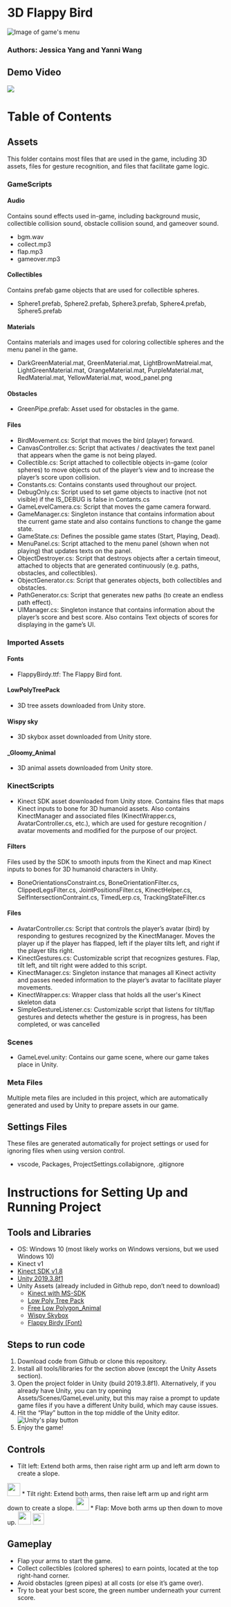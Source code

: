 # 3D Flappy Bird
![Image of game's menu](Images/game_menu.png)
### Authors: Jessica Yang and Yanni Wang

## Demo Video
[![](http://img.youtube.com/vi/JTtSeiw6p2Q/0.jpg)](http://www.youtube.com/watch?v=JTtSeiw6p2Q "Demo Video")

# Table of Contents
## Assets
This folder contains most files that are used in the game, including 3D assets, files for gesture recognition, and files that facilitate game logic.
### GameScripts
#### Audio
Contains sound effects used in-game, including background music, collectible collision sound, obstacle collision sound, and gameover sound.
* bgm.wav
* collect.mp3
* flap.mp3
* gameover.mp3
#### Collectibles
Contains prefab game objects that are used for collectible spheres.
* Sphere1.prefab, Sphere2.prefab, Sphere3.prefab, Sphere4.prefab, Sphere5.prefab
#### Materials
Contains materials and images used for coloring collectible spheres and the menu panel in the game.
* DarkGreenMaterial.mat, GreenMaterial.mat, LightBrownMatreial.mat, LightGreenMaterial.mat, OrangeMaterial.mat, PurpleMaterial.mat, RedMaterial.mat, YellowMaterial.mat, wood_panel.png
#### Obstacles
* GreenPipe.prefab: Asset used for obstacles in the game.
#### Files
* BirdMovement.cs: Script that moves the bird (player) forward.
* CanvasController.cs: Script that activates / deactivates the text panel that appears when the game is not being played.
* Collectible.cs: Script attached to collectible objects in-game (color spheres) to move objects out of the player’s view and to increase the player’s score upon collision.
* Constants.cs: Contains constants used throughout our project.
* DebugOnly.cs: Script used to set game objects to inactive (not not visible) if the IS_DEBUG is false in Contants.cs
* GameLevelCamera.cs: Script that moves the game camera forward.
* GameManager.cs: Singleton instance that contains information about the current game state and also contains functions to change the game state.
* GameState.cs: Defines the possible game states (Start, Playing, Dead).
* MenuPanel.cs: Script attached to the menu panel (shown when not playing) that updates texts on the panel.
* ObjectDestroyer.cs: Script that destroys objects after a certain timeout, attached to objects that are generated continuously (e.g. paths, obstacles, and collectibles).
* ObjectGenerator.cs: Script that generates objects, both collectibles and obstacles.
* PathGenerator.cs: Script that generates new paths (to create an endless path effect).
* UIManager.cs: Singleton instance that contains information about the player’s score and best score. Also contains Text objects of scores for displaying in the game’s UI.

### Imported Assets
#### Fonts
* FlappyBirdy.ttf: The Flappy Bird font.
#### LowPolyTreePack
* 3D tree assets downloaded from Unity store.
#### Wispy sky
* 3D skybox asset downloaded from Unity store.
#### _Gloomy_Animal
* 3D animal assets downloaded from Unity store.

### KinectScripts
* Kinect SDK asset downloaded from Unity store. Contains files that maps Kinect inputs to 
bone for 3D humanoid assets. Also contains KinectManager and associated files (KinectWrapper.cs, AvatarController.cs, etc.), which are used for gesture recognition / avatar movements and modified for the purpose of our project. 
#### Filters
Files used by the SDK to smooth inputs from the Kinect and map Kinect inputs to bones for 3D humanoid characters in Unity.
* BoneOrientationsConstraint.cs,  BoneOrientationFilter.cs, ClippedLegsFilter.cs, JointPositionsFilter.cs, KinectHelper.cs, SelfIntersectionContraint.cs, TimedLerp.cs, TrackingStateFilter.cs
#### Files
* AvatarController.cs: Script that controls the player’s avatar (bird) by responding to gestures recognized by the KinectManager. Moves the player up if the player has flapped, left if the player tilts left, and right if the player tilts right.
* KinectGestures.cs: Customizable script that recognizes gestures. Flap, tilt left, and tilt right were added to this script.
* KinectManager.cs: Singleton instance that manages all Kinect activity and passes needed information to the player’s avatar to facilitate player movements.
* KinectWrapper.cs: Wrapper class that holds all the user's Kinect skeleton data
* SimpleGestureListener.cs: Customizable script that listens for tilt/flap gestures and detects whether the gesture is in progress, has been completed, or was cancelled

### Scenes
* GameLevel.unity: Contains our game scene, where our game takes place in Unity.

### Meta Files
Multiple meta files are included in this project, which are automatically generated and used by Unity to prepare assets in our game.

 ## Settings Files
These files are generated automatically for project settings or used for ignoring files when using version control.
* vscode, Packages, ProjectSettings.collabignore, .gitignore


# Instructions for Setting Up and Running Project
## Tools and Libraries
* OS: Windows 10 (most likely works on Windows versions, but we used Windows 10)
* Kinect v1
* [Kinect SDK v1.8](https://www.microsoft.com/en-us/download/details.aspx?id=40278)
* [Unity 2019.3.8f1](https://unity3d.com/get-unity/download/archive) 
* Unity Assets (already included in Github repo, don’t need to download)
    * [Kinect with MS-SDK](https://assetstore.unity.com/packages/tools/kinect-with-ms-sdk-7747)
    * [Low Poly Tree Pack](https://assetstore.unity.com/packages/3d/vegetation/trees/low-poly-tree-pack-57866)
    * [Free Low Polygon_Animal](https://assetstore.unity.com/packages/3d/characters/animals/free-low-polygon-animal-110679)
    * [Wispy Skybox](https://assetstore.unity.com/packages/2d/textures-materials/sky/wispy-skybox-21737)
    * [Flappy Birdy (Font)](https://www.dafont.com/flappybirdy.font)

## Steps to run code
1. Download code from Github or clone this repository.
2. Install all tools/libraries for the section above (except the Unity Assets section).
3. Open the project folder in Unity (build 2019.3.8f1). Alternatively, if you already have Unity, you can try opening Assets/Scenes/GameLevel.unity, but this may raise a prompt to update game files if you have a different Unity build, which may cause issues.
4.  Hit the “Play” button in the top middle of the Unity editor.
![Unity's play button](Images/unity_play_button.png)
5.  Enjoy the game!

## Controls
* Tilt left: Extend both arms, then raise right arm up and left arm down to create a slope.
<img src="Images/tilt_left.png" width="30">
* Tilt right: Extend both arms, then raise left arm up and right arm down to create a slope.
<img src="Images/tilt_right.png" width="30">
* Flap: Move both arms up then down to move up.
<img src="Images/flap_1.png" width="30">
<img src="Images/flap_2.png" width="26">

## Gameplay
* Flap your arms to start the game.
* Collect collectibles (colored spheres) to earn points, located at the top right-hand corner.
* Avoid obstacles (green pipes) at all costs (or else it’s game over).
* Try to beat your best score, the green number underneath your current score.

